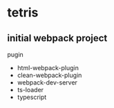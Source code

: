 # tetris

## initial webpack project
pugin
- html-webpack-plugin
- clean-webpack-plugin
- webpack-dev-server
- ts-loader
- typescript
